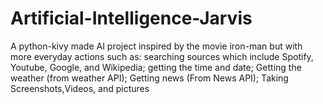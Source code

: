 # Artificial-Intelligence-Jarvis
A python-kivy made AI project inspired by the movie iron-man but with more everyday actions such as: searching sources which include Spotify, Youtube, Google, and Wikipedia; getting the time and date; Getting the weather (from weather API); Getting news (From News API); Taking Screenshots,Videos, and pictures 
